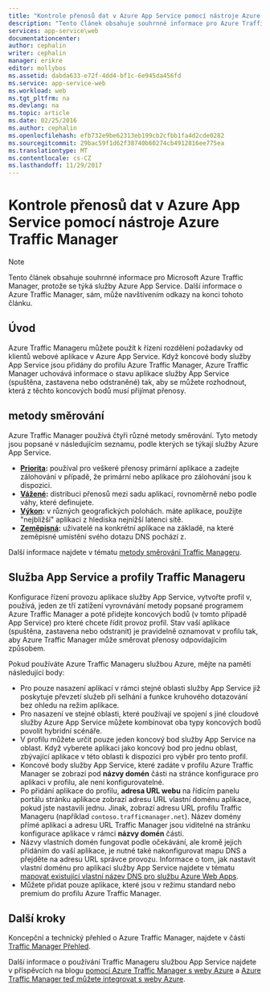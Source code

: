 ```yaml
---
title: "Kontrole přenosů dat v Azure App Service pomocí nástroje Azure Traffic Manager"
description: "Tento článek obsahuje souhrnné informace pro Azure Traffic Manager, protože se týká služby Azure App Service."
services: app-service\web
documentationcenter: 
author: cephalin
writer: cephalin
manager: erikre
editor: mollybos
ms.assetid: dabda633-e72f-4dd4-bf1c-6e945da456fd
ms.service: app-service-web
ms.workload: web
ms.tgt_pltfrm: na
ms.devlang: na
ms.topic: article
ms.date: 02/25/2016
ms.author: cephalin
ms.openlocfilehash: efb732e9be62313eb199cb2cfbb1fa4d2cde0282
ms.sourcegitcommit: 29bac59f1d62f38740b60274cb4912816ee775ea
ms.translationtype: MT
ms.contentlocale: cs-CZ
ms.lasthandoff: 11/29/2017
---
```

# <a name="controlling-azure-app-service-traffic-with-azure-traffic-manager"></a>Kontrole přenosů dat v Azure App Service pomocí nástroje Azure Traffic Manager
> [!NOTE]
> Tento článek obsahuje souhrnné informace pro Microsoft Azure Traffic Manager, protože se týká služby Azure App Service. Další informace o Azure Traffic Manager, sám, může navštívením odkazy na konci tohoto článku.
> 
> 

## <a name="introduction"></a>Úvod
Azure Traffic Manageru můžete použít k řízení rozdělení požadavky od klientů webové aplikace v Azure App Service. Když koncové body služby App Service jsou přidány do profilu Azure Traffic Manager, Azure Traffic Manager uchovává informace o stavu aplikace služby App Service (spuštěna, zastavena nebo odstraněné) tak, aby se můžete rozhodnout, která z těchto koncových bodů musí přijímat přenosy.

## <a name="routing-methods"></a>metody směrování
Azure Traffic Manager používá čtyři různé metody směrování. Tyto metody jsou popsané v následujícím seznamu, podle kterých se týkají služby Azure App Service.

* **[Priorita](#priority):** používal pro veškeré přenosy primární aplikace a zadejte zálohování v případě, že primární nebo aplikace pro zálohování jsou k dispozici.
* **[Vážené](#weighted):** distribuci přenosů mezi sadu aplikací, rovnoměrně nebo podle váhy, které definujete.
* **[Výkon](#performance):** v různých geografických polohách. máte aplikace, použijte "nejbližší" aplikaci z hlediska nejnižší latenci sítě.
* **[Zeměpisná](#geographic):** uživatelé na konkrétní aplikace na základě, na které zeměpisné umístění svého dotazu DNS pochází z. 

Další informace najdete v tématu [metody směrování Traffic Manageru](../traffic-manager/traffic-manager-routing-methods.md).

## <a name="app-service-and-traffic-manager-profiles"></a>Služba App Service a profily Traffic Manageru
Konfigurace řízení provozu aplikace služby App Service, vytvořte profil v, používá, jeden ze tří zatížení vyrovnávání metody popsané programem Azure Traffic Manager a poté přidejte koncových bodů (v tomto případě App Service) pro které chcete řídit provoz profil. Stav vaší aplikace (spuštěna, zastavena nebo odstranit) je pravidelně oznamovat v profilu tak, aby Azure Traffic Manager může směrovat přenosy odpovídajícím způsobem.

Pokud používáte Azure Traffic Manageru službou Azure, mějte na paměti následující body:

* Pro pouze nasazení aplikací v rámci stejné oblasti služby App Service již poskytuje převzetí služeb při selhání a funkce kruhového dotazování bez ohledu na režim aplikace.
* Pro nasazení ve stejné oblasti, které používají ve spojení s jiné cloudové služby Azure App Service můžete kombinovat oba typy koncových bodů povolit hybridní scénáře.
* V profilu můžete určit pouze jeden koncový bod služby App Service na oblast. Když vyberete aplikaci jako koncový bod pro jednu oblast, zbývající aplikace v této oblasti k dispozici pro výběr pro tento profil.
* Koncové body služby App Service, které zadáte v profilu Azure Traffic Manager se zobrazí pod **názvy domén** části na stránce konfigurace pro aplikaci v profilu, ale není konfigurovatelné.
* Po přidání aplikace do profilu, **adresa URL webu** na řídicím panelu portálu stránku aplikace zobrazí adresu URL vlastní doménu aplikace, pokud jste nastavili jednu. Jinak, zobrazí adresu URL profilu Traffic Manageru (například `contoso.trafficmanager.net`). Název domény přímé aplikaci a adresu URL Traffic Manager jsou viditelné na stránku konfigurace aplikace v rámci **názvy domén** části.
* Názvy vlastních domén fungovat podle očekávání, ale kromě jejich přidáním do vaší aplikace, je nutné také nakonfigurovat mapu DNS a přejděte na adresu URL správce provozu. Informace o tom, jak nastavit vlastní doménu pro aplikaci služby App Service najdete v tématu [mapovat existující vlastní název DNS pro službu Azure Web Apps](app-service-web-tutorial-custom-domain.md).
* Můžete přidat pouze aplikace, které jsou v režimu standard nebo premium do profilu Azure Traffic Manager.

## <a name="next-steps"></a>Další kroky
Koncepční a technický přehled o Azure Traffic Manager, najdete v části [Traffic Manager Přehled](../traffic-manager/traffic-manager-overview.md).

Další informace o používání Traffic Manageru službou App Service najdete v příspěvcích na blogu [pomocí Azure Traffic Manager s weby Azure](http://blogs.msdn.com/b/waws/archive/2014/03/18/using-windows-azure-traffic-manager-with-waws.aspx) a [Azure Traffic Manager teď můžete integrovat s weby Azure](https://azure.microsoft.com/blog/2014/03/27/azure-traffic-manager-can-now-integrate-with-azure-web-sites/).

